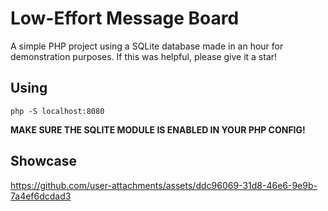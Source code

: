 # Low-Effort Message Board
A simple PHP project using a SQLite database made in an hour for demonstration purposes.
If this was helpful, please give it a star!

## Using
```shell
php -S localhost:8080
```
**MAKE SURE THE SQLITE MODULE IS ENABLED IN YOUR PHP CONFIG!**

## Showcase
https://github.com/user-attachments/assets/ddc96069-31d8-46e6-9e9b-7a4ef6dcdad3
